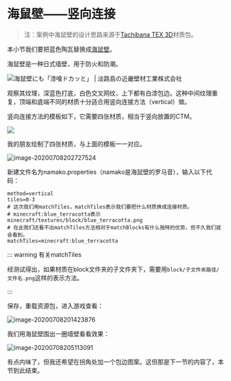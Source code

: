 # 海鼠壁——竖向连接

> 注：案例中海鼠壁的设计思路来源于[Tachibana TEX 3D](https://tachibana11111.wixsite.com/tachibana-tex-3d)材质包。

本小节我们要把蓝色陶瓦替换成[海鼠壁](https://en.wikipedia.org/wiki/Namako_wall)。

海鼠壁是一种日式墙壁，用于防火和防潮。

![海鼠壁にも「漆喰ドカッと」 | 淡路島の近畿壁材工業株式会社](https://i.loli.net/2020/07/28/cos4pzF7VXQAM2B.jpg)

观察其纹理，深蓝色打底，白色交叉网纹，上下都有白漆包边。这种中间纹理重复，顶端和底端不同的材质十分适合用竖向连接方法（vertical）做。

竖向连接方法的模板如下，它需要四张材质，相当于竖向放置的CTM。

![](https://i.loli.net/2020/07/28/sNu29RtjFY5rITX.png)

我的朋友绘制了四张材质，与上面的模板一一对应。

![image-20200708202727524](https://i.loli.net/2020/07/28/BrdPbZ1lwHiRG3a.png)

新建文件名为namako.properties（namako是海鼠壁的罗马音），输入以下代码：

```properties
method=vertical
tiles=0-3
# 这次我们用matchTiles，matchTiles表示我们要把什么材质换成连接材质。
# minecraft:blue_terracotta表示minecraft/textures/block/blue_terracotta.png
# 在此我们还看不出matchTiles方法相对于matchBlocks有什么独特的优势，但不久我们就会看到。
matchTiles=minecraft:blue_terracotta
```

::: warning 有关matchTiles

经测试得出，如果材质在block文件夹的子文件夹下，需要用`block/子文件夹路径/文件名.png`这样的表示方法。

:::

保存，重载资源包，进入游戏查看：

![image-20200708201423876](https://i.loli.net/2020/07/28/ES2okezL8KIjJDs.png)

我们用海鼠壁围出一圈墙壁看看效果：

![image-20200708205113091](https://i.loli.net/2020/07/28/3UPzeYABTu2ZcF6.png)

有点内味了，但我还希望在拐角处加一个包边图案。这但那是下一节的内容了，本节到此结束。

<br/><br/><Vssue/>